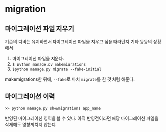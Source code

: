 # migration



## 마이그레이션 파일 지우기

기존의 디비는 유지하면서 마이그레이션 파일을 지우고 싶을 때라던지 기타 등등의 상황에서

1. 마이그레이션 파일을 지운다.
2. `$ python manage.py makemigrations`
3. `$python manage.py migrate --fake-initial`

makemigrations한 뒤에, `--fake`로 마치 `migrate`를 한 것 처럼 해준다.





## 마이그레이션 이력

`>> python manage.py showmigrations app_name`

반영된 마이그레이션 영역을 볼 수 있다. 아직 반영전이라면 해당 마이그레이션 파일을 삭제해도 영향끼치지 않는다.